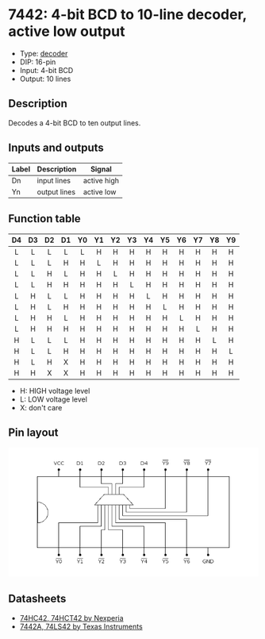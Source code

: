 # 7442: 4-bit BCD to 10-line decoder, active low output

- Type: [decoder](encoders_decoders.md)
- DIP: 16-pin
- Input: 4-bit BCD
- Output: 10 lines

## Description

Decodes a 4-bit BCD to ten output lines.

## Inputs and outputs

| Label | Description  | Signal      |
| ----- | ------------ | ----------- |
| Dn    | input lines  | active high |
| Yn    | output lines | active low  |

## Function table

| D4  | D3  | D2  | D1  | Y0  | Y1  | Y2  | Y3  | Y4  | Y5  | Y6  | Y7  | Y8  | Y9  |
|:---:|:---:|:---:|:---:|:---:|:---:|:---:|:---:|:---:|:---:|:---:|:---:|:---:|:---:|
|  L  |  L  |  L  |  L  |  L  |  H  |  H  |  H  |  H  |  H  |  H  |  H  |  H  |  H  |
|  L  |  L  |  L  |  H  |  H  |  L  |  H  |  H  |  H  |  H  |  H  |  H  |  H  |  H  |
|  L  |  L  |  H  |  L  |  H  |  H  |  L  |  H  |  H  |  H  |  H  |  H  |  H  |  H  |
|  L  |  L  |  H  |  H  |  H  |  H  |  H  |  L  |  H  |  H  |  H  |  H  |  H  |  H  |
|  L  |  H  |  L  |  L  |  H  |  H  |  H  |  H  |  L  |  H  |  H  |  H  |  H  |  H  |
|  L  |  H  |  L  |  H  |  H  |  H  |  H  |  H  |  H  |  L  |  H  |  H  |  H  |  H  |
|  L  |  H  |  H  |  L  |  H  |  H  |  H  |  H  |  H  |  H  |  L  |  H  |  H  |  H  |
|  L  |  H  |  H  |  H  |  H  |  H  |  H  |  H  |  H  |  H  |  H  |  L  |  H  |  H  |
|  H  |  L  |  L  |  L  |  H  |  H  |  H  |  H  |  H  |  H  |  H  |  H  |  L  |  H  |
|  H  |  L  |  L  |  H  |  H  |  H  |  H  |  H  |  H  |  H  |  H  |  H  |  H  |  L  |
|  H  |  L  |  H  |  X  |  H  |  H  |  H  |  H  |  H  |  H  |  H  |  H  |  H  |  H  |
|  H  |  H  |  X  |  X  |  H  |  H  |  H  |  H  |  H  |  H  |  H  |  H  |  H  |  H  |

- H: HIGH voltage level
- L: LOW voltage level
- X: don't care

## Pin layout

![](../dia/7442-dip.png)

## Datasheets

- [74HC42, 74HCT42 by Nexperia](https://assets.nexperia.com/documents/data-sheet/74HC42.pdf)
- [7442A, 74LS42 by Texas Instruments](http://www.farnell.com/datasheets/1446836.pdf)
